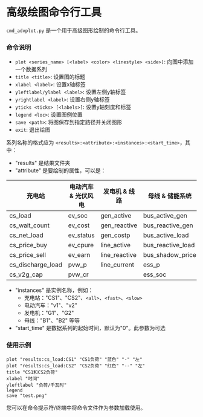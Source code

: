 # 高级绘图命令行工具

`cmd_advplot.py` 是一个用于高级图形绘制的命令行工具。

### 命令说明
+ `plot <series_name> [<label> <color> <linestyle> <side>]`: 向图中添加一个数据系列
+ `title <title>`: 设置图的标题
+ `xlabel <label>`: 设置x轴标签
+ `yleftlabel/ylabel <label>`: 设置左侧y轴标签
+ `yrightlabel <label>`: 设置右侧y轴标签
+ `yticks <ticks> [<labels>]`: 设置y轴刻度和标签
+ `legend <loc>`: 设置图例位置
+ `save <path>`: 将图保存到指定路径并关闭图形
+ `exit`: 退出绘图

系列名称的格式应为 `<results>:<attribute>:<instances>:<start_time>`，其中：
+ "results" 是结果文件夹
+ "attribute" 是要绘制的属性，可以是：

| 充电站 | 电动汽车 & 光伏风电 | 发电机 & 线路 | 母线 & 储能系统 |
|---|---|---|---|
| cs_load | ev_soc | gen_active | bus_active_gen |
| cs_wait_count | ev_cost | gen_reactive | bus_reactive_gen |
| cs_net_load | ev_status | gen_costp | bus_active_load |
| cs_price_buy | ev_cpure | line_active | bus_reactive_load |
| cs_price_sell | ev_earn | line_reactive | bus_shadow_price |
| cs_discharge_load | pvw_p | line_current | ess_p |
| cs_v2g_cap | pvw_cr | | ess_soc |

+ "instances" 是实例名称，例如：
  - 充电站："CS1"、"CS2"、`<all>`、`<fast>`、`<slow>`
  - 电动汽车："v1"、"v2"
  - 发电机："G1"、"G2"
  - 母线："B1"、"B2"
  等等
+ "start_time" 是数据系列的起始时间，默认为"0"。此参数为可选

### 使用示例
```
plot "results:cs_load:CS1" "CS1负荷" "蓝色" "-" "左"
plot "results:cs_load:CS2" "CS2负荷" "红色" "--" "左"
title "CS1和CS2负荷"
xlabel "时间"
yleftlabel "负荷/千瓦时"
legend
save "test.png"
```

您可以在命令提示符/终端中将命令文件作为参数加载使用。